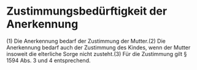 # Zustimmungsbedürftigkeit der Anerkennung

(1) Die Anerkennung bedarf der Zustimmung der Mutter.(2) Die Anerkennung bedarf auch der Zustimmung des Kindes, wenn der Mutter insoweit die elterliche Sorge nicht zusteht.(3) Für die Zustimmung gilt § 1594 Abs. 3 und 4 entsprechend. 

